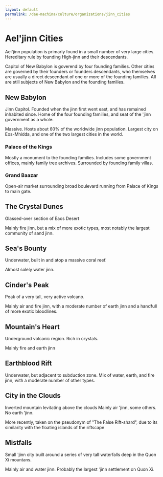 ```yaml
---
layout: default
permalink: /dae-machina/culture/organizations/jinn_cities
---
```


# Ael'jinn Cities

Ael'jinn population is primarly found in a small number of very large cities.
Hereditary rule by founding High-jinn and their descendants.

Capitol of New Babylon is goverend by four founding families.
Other cities are governed by their founders or founders descendants, who themselves are usually a direct descendant of one or more of the founding families.
All are still subjects of New Babylon and the founding families.

## New Babylon
Jinn Capitol.
Founded when the jinn first went east, and has remained inhabited since.
Home of the four founding families, and seat of the 'jinn government as a whole.

Massive. Hosts about 60% of the worldwide jinn population. Largest city on Eos-Mhidda, and one of the two largest cities in the world.


### Palace of the Kings

Mostly a monument to the founding families.
Includes some government offices, mainly family tree archives.
Surrounded by founding family villas.

### Grand Baazar

Open-air market surrounding broad boulevard running from Palace of Kings to main gate.

## The Crystal Dunes

Glassed-over section of Eaos Desert

Mainly fire jinn, but a mix of more exotic types, most notably the largest community of sand jinn.

## Sea's Bounty
Underwater, built in and atop a massive coral reef.

Almost solely water jinn.

## Cinder's Peak
Peak of a very tall, very active volcano.

Mainly air and fire jinn, with a moderate number of earth jinn and a handfull of more exotic bloodlines.


## Mountain's Heart

Underground volcanic region. Rich in crystals.

Mainly fire and earth jinn

## Earthblood Rift

Underwater, but adjacent to subduction zone.
Mix of water, earth, and fire jinn, with a moderate number of other types.

## City in the Clouds

Inverted mountain levitating above the clouds
Mainly air 'jinn, some others. No earth 'jinn.


More recently, taken on the pseudonym of "The False Rift-shard", due to its similarity with the floating islands of the riftscape


## Mistfalls

Small 'jinn city built around a series of very tall waterfalls deep in the Quon Xi mountans.

Mainly air and water jinn. Probably the largest 'jinn settlement on Quon Xi.